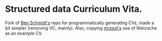 # Structured data Curriculum Vita.

Fork of [Ben Schmidt's](https://github.com/bmschmidt/CV-pandoc-healy) repo for programmatically generating CVs, made a bit simpler (removing VC, mainly). Also, copying [mrzool's](https://github.com/mrzool/cv-boilerplate) use of Nietzsche as an example CV.
